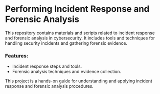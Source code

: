 # Performing Incident Response and Forensic Analysis

This repository contains materials and scripts related to incident response and forensic analysis in cybersecurity. It includes tools and techniques for handling security incidents and gathering forensic evidence.

### Features:
- Incident response steps and tools.
- Forensic analysis techniques and evidence collection.

This project is a hands-on guide for understanding and applying incident response and forensic analysis procedures.

